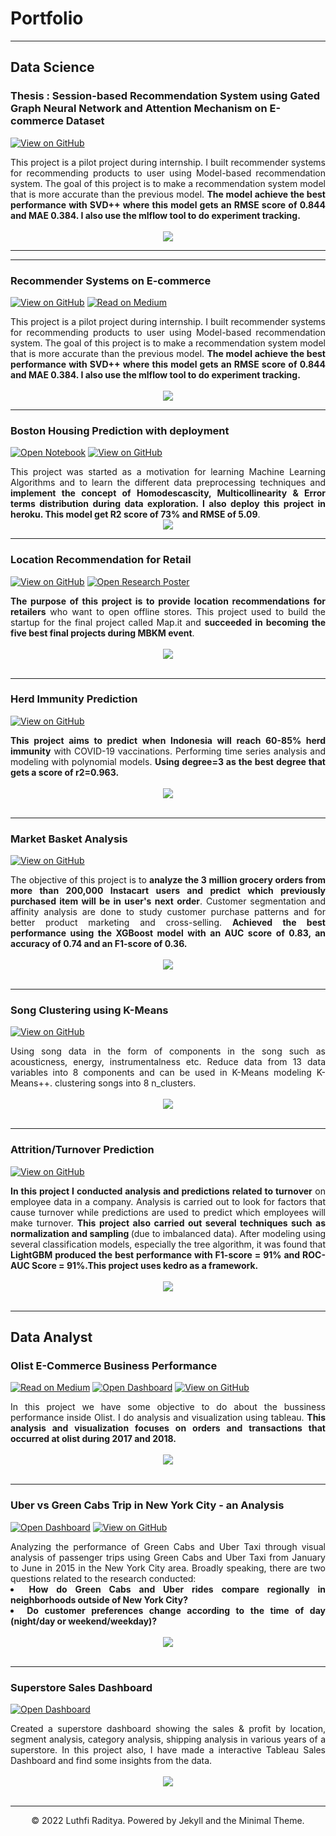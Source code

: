 # Portfolio
---
## Data Science

### Thesis : Session-based Recommendation System using Gated Graph Neural Network and Attention Mechanism on E-commerce Dataset

[![View on GitHub](https://img.shields.io/badge/GitHub-View_on_GitHub-blue?logo=GitHub)](https://github.com/luthfiraditya/Session-based-Recommendation-System)


<div style="text-align: justify">This project is a pilot project during internship. I built recommender systems for recommending products to user using Model-based recommendation system. The goal of this project is to make a recommendation system model that is more accurate than the previous model. <b>The model achieve the best performance with SVD++ where this model gets an RMSE score of 0.844 and MAE 0.384. I also use the mlflow tool to do experiment tracking.</b>
</div>
<br>
<center><img src="images/Recsys.png"/></center>

---
---

### Recommender Systems on E-commerce

[![View on GitHub](https://img.shields.io/badge/GitHub-View_on_GitHub-blue?logo=GitHub)](https://github.com/luthfiraditya/Ecommerce-Recommendation-System)
[![Read on Medium](https://img.shields.io/badge/GitHub-Read_on_Medium-white?logo=medium)](https://luthfirdty.medium.com/olist-e-commerce-business-performance-5ce0b3dc66fb)


<div style="text-align: justify">This project is a pilot project during internship. I built recommender systems for recommending products to user using Model-based recommendation system. The goal of this project is to make a recommendation system model that is more accurate than the previous model. <b>The model achieve the best performance with SVD++ where this model gets an RMSE score of 0.844 and MAE 0.384. I also use the mlflow tool to do experiment tracking.</b>
</div>
<br>
<center><img src="images/Recsys.png"/></center>

---
### Boston Housing Prediction with deployment

[![Open Notebook](https://img.shields.io/badge/Heroku-Open_Web_App-purple?logo=heroku)](projects/detect-food-trends-facebook.html)
[![View on GitHub](https://img.shields.io/badge/GitHub-View_on_GitHub-blue?logo=GitHub)](https://github.com/luthfiraditya/Boston-Housing-Prediction-with-deployment)

<div style="text-align: justify">This project was started as a motivation for learning Machine Learning Algorithms and to learn the different data preprocessing techniques and <b>implement the concept of Homodescascity, Multicollinearity & Error terms distribution during data exploration. I also deploy this project in heroku. This model get R2 score of 73% and RMSE of 5.09</b>.
</div>
<center><img src="images/BostonHouse.png"></center>


---
### Location Recommendation for Retail

[![View on GitHub](https://img.shields.io/badge/GitHub-View_on_GitHub-blue?logo=GitHub)](https://github.com/chriskhanhtran/detect-spam-messages-nlp/blob/master/detect-spam-nlp.ipynb)
[![Open Research Poster](https://img.shields.io/badge/PDF-Open_Final_Report-red?logo=adobe-acrobat-reader&logoColor=red)](https://docs.google.com/document/d/1RF5hePterte23m-4obD89ax8giUqsfgE/edit?usp=sharing&ouid=109361563889763484237&rtpof=true&sd=true)


<div style="text-align: justify"><b>The purpose of this project is to provide location recommendations for retailers</b> who want to open offline stores. This project used to build the startup for the final project called Map.it and <b>succeeded in becoming the five best final projects during MBKM event</b>.</div>
<br>
<center><img src="images/locationintel.png"/></center>
<br>

---
### Herd Immunity Prediction

[![View on GitHub](https://img.shields.io/badge/GitHub-View_on_GitHub-blue?logo=GitHub)](https://github.com/luthfiraditya/Herd-Immunity-Prediction)

<div style="text-align: justify"><b>This project aims to predict when Indonesia will reach 60-85% herd immunity</b> with COVID-19 vaccinations. Performing time series analysis and modeling with polynomial models. <b>Using degree=3 as the best degree that gets a score of r2=0.963.</b>
</div>
<br>
<center><img src="images/Herdimmunity.png"></center>
<br>

---
### Market Basket Analysis

[![View on GitHub](https://img.shields.io/badge/GitHub-View_on_GitHub-blue?logo=GitHub)](https://github.com/luthfiraditya/Market-Basket-Analysis)

<div style="text-align: justify">The objective of this project is to <b>analyze the 3 million grocery orders from more than 200,000 Instacart users and predict which previously purchased item will be in user's next order</b>. Customer segmentation and affinity analysis are done to study customer purchase patterns and for better product marketing and cross-selling. <b>Achieved the best performance using the XGBoost model with an AUC score of 0.83, an accuracy of 0.74 and an F1-score of 0.36.</b></div>
<br>
<center><img src="images/marketbasket.png"></center>
<br>

---

### Song Clustering using K-Means

[![View on GitHub](https://img.shields.io/badge/GitHub-View_on_GitHub-blue?logo=GitHub)](https://github.com/luthfiraditya/Song-Clustering-Using-K-Means)

<div style="text-align: justify">Using song data in the form of components in the song such as acousticness, energy, instrumentalness etc. Reduce data from 13 data variables into 8 components and can be used in K-Means modeling K-Means++. clustering songs into 8 n_clusters.</div>
<br>
<center><img src="images/songclustering.png"></center>
<br>

---

### Attrition/Turnover Prediction

[![View on GitHub](https://img.shields.io/badge/GitHub-View_on_GitHub-blue?logo=GitHub)](https://github.com/luthfiraditya/Attrition-Turnover-Prediction)

<div style="text-align: justify"><b>In this project I conducted analysis and predictions related to turnover</b> on employee data in a company. Analysis is carried out to look for factors that cause turnover while predictions are used to predict which employees will make turnover. <b>This project also carried out several techniques such as normalization and sampling </b>(due to imbalanced data). After modeling using several classification models, especially the tree algorithm, it was found that <b>LightGBM produced the best performance with F1-score = 91% and ROC-AUC Score = 91%.This project uses kedro as a framework.</b></div>
<br>
<center><img src="images/attrition_designresearch.jpg"></center>
<br>

---
## Data Analyst

### Olist E-Commerce Business Performance

[![Read on Medium](https://img.shields.io/badge/GitHub-Read_on_Medium-white?logo=medium)](https://luthfirdty.medium.com/olist-e-commerce-business-performance-5ce0b3dc66fb)
[![Open Dashboard](https://img.shields.io/badge/Tableau-Open_Dashboard-orange?logo=tableau)](https://github.com/luthfiraditya/Olist-E-Commerce-Business-Performance)
[![View on GitHub](https://img.shields.io/badge/GitHub-View_on_GitHub-blue?logo=GitHub)](https://github.com/luthfiraditya/Olist-E-Commerce-Business-Performance)


<div style="text-align: justify">In this project we have some objective to do about the bussiness performance inside Olist. I do analysis and visualization using tableau. <b>This analysis and visualization focuses on orders and transactions that occurred at olist during 2017 and 2018.</b></div>
<br>
<center><img src="images/sold_dash.png"/></center>
<br>

---
### Uber vs Green Cabs Trip in New York City - an Analysis

[![Open Dashboard](https://img.shields.io/badge/Tableau-Open_Dashboard-orange?logo=tableau)](https://public.tableau.com/app/profile/luthfi.raditya.meza/viz/UbervsGreenCabsTripinNewYorkCity/Dashboard1)
[![View on GitHub](https://img.shields.io/badge/GitHub-View_on_GitHub-blue?logo=GitHub)](https://github.com/luthfiraditya/Uber-vs-Green-Cabs-Trip-in-New-York-City)



<div style="text-align: justify">Analyzing the performance of Green Cabs and Uber Taxi through visual analysis of passenger trips using Green Cabs and Uber Taxi from January to June in 2015 in the New York City area. Broadly speaking, there are two questions related to the research conducted:
<b>
<li>How do Green Cabs and Uber rides compare regionally in neighborhoods outside of New York City?</li>
<li>Do customer preferences change according to the time of day (night/day or weekend/weekday)?</li></b>
</div>
<br>
<center><img src="images/ubergreendash.png"/></center>
<br>

---

### Superstore Sales Dashboard

[![Open Dashboard](https://img.shields.io/badge/Tableau-Open_Dashboard-orange?logo=tableau)](https://public.tableau.com/app/profile/luthfi.raditya.meza/viz/SuperstoreSalesDashboard_16463843679940/SuperstoreDashboard)

<div style="text-align: justify">
Created a superstore dashboard showing the sales & profit by location, segment analysis, category analysis, shipping analysis in various years of a superstore. In this project also, I have made a interactive Tableau Sales Dashboard and find some insights from the data. </div>
<br>
<center><img src="images/SuperstoreDashboard.png"/></center>
<br>


---
<center>© 2022 Luthfi Raditya. Powered by Jekyll and the Minimal Theme.</center>
